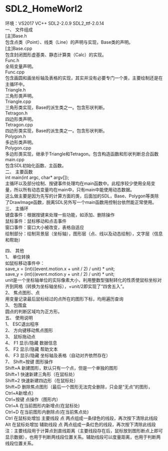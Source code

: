 # SDL2_HomeWorl2  
环境：VS2017 VC++   SDL2-2.0.9   SDL2_ttf-2.0.14  
一、	文件组成  
[主]Base.h  
	包含点类（Point）、线类（Line）的声明与实现，Base类的声明。  
[主]Base.cpp  
	包含封闭图形虚基类、静态计算类（Calc）的实现。  
Func.h  
	全局变量声明。  
Func.cpp  
	包含画圆和画坐标轴及表格的实现，其实并没有必要专门一个类，主要绘制还是在主循环中。  
Triangle.h  
	三角形类声明。  
Triangle.cpp  
	三角形类实现，Base的派生类之一。包含形状判断。  
Tetragon.h  
	四边形类声明。  
Tetragon.cpp  
	四边形类实现，Base的派生类之一。包含形状判断。  
Polygon.h  
	多边形类声明。  
Polygon.cpp  
	多边形类实现，继承于Triangle和Tetragon。包含构造函数和形状判断总合函数  
main.cpp  
	包含SDL初始化函数、主函数。  
二、	主要函数  
int main(int argc, char* argv[]);  
主循环以及部分绘制、按键事件处理均在main函数中。此程序较少使用全局变量，所以所有动态变量均在main中，只有main中能使用动态数据。  
这么做主要是因为先写的计算方面的类，后面加的SDL，Base、Polygon等类除了DrawImage函数，脱离SDL另外写一个main函数用控制台依然能正常使用。  
三、	主循环  
键盘事件：根据按键来处理一些功能，如添加、删除操作  
鼠标事件：鼠标移动和点击事件  
窗口事件：窗口大小被改变，表格自适应  
绘制部分：绘制背景层（坐标轴），图形层（点、线以及动态绘制），文字层（信息和帮助）  

四、	其他  
1、	单位转换  
如鼠标移动事件中：  
save_x = (int)((event.motion.x + unit / 2) / unit) * unit;  
save_y = (int)((event.motion.y + unit / 2) / unit) * unit;  
unit是一个坐标轴单位的实际像素大小，利用整数型强制转化的性质使鼠标坐标对齐到网格（转换为坐标轴坐标），+unit/2即实现了“四舍五入”。  
2、	焦点图形、点  
用变量记录最后鼠标经过的点所在的图形下标，均用遍历查询  
3、	包围盒  
圆点的判断区域均为正方形。  
五、	使用说明  
1、	ESC退出程序  
2、	方向键移动焦点图形  
3、	鼠标拖动点  
4、	F1 显示/隐藏 数据信息  
5、	F2 显示/隐藏 帮助文本  
6、	F3 显示/隐藏 坐标轴及表格（自动对齐依然存在）  
7、	Shift+按键 图形操作  
Shift+A 新建图形，默认只有一个点，但是一个单独的图形  
Shift+1 快速新建三角形（在鼠标处）  
Shift+2 快速新建四边形（在鼠标处）  
Shift+D 删除焦点图形（最后一个图形无法完全删除，只会是“无点”的图形，Ctrl+A新增点）  
Ctrl+按键 点操作（图形内）  
Ctrl+A  在当前图形内新增点(在鼠标处)  
Ctrl+D  在当前图形内删除点(在当前焦点处)  
		Ctrl 在鼠标处增加 主要线段 点 两点组成一条绿色的线段，再次按下清除此线段  
		Alt  在鼠标处增加 辅助线段 点 两点组成一条红色的线段，再次按下清除此线段  
		注：主要线段用于计算点到直线距离（主要线段存在后，鼠标放到图形断点上即可显示数据），也用于判断两线段位置关系。辅助线段可以度量距离，也用于判断两线段位置关系。  


